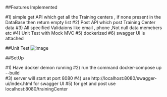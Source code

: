 ##Features Implemented 

#1) simple get API which get all the Training centers , if none present in the DataBase then return empty list 
#2) Post API which post Training Center data 
#3) All specified Validaions like email , phone  ,Not null  data memebers etc 
#4) Unit Test with Mock MVC 
#5) dockerized 
#6) swagger UI is attached 

##Unit Test 
![image](https://github.com/Abhijeet103/Backend_Traini8_Abhijeet_Jha/assets/93581505/593ad915-a67e-4163-8b9a-8434450bb0ea)



##SetUp 

#1) Have docker demon running 
#2) run the command  docker-compose up --build     
#3) server will  start at port 8080
#4) use  http://localhost:8080/swagger-ui/index.html  for swagger UI
#5) for get and post use localhost:8080/trainingCenter
